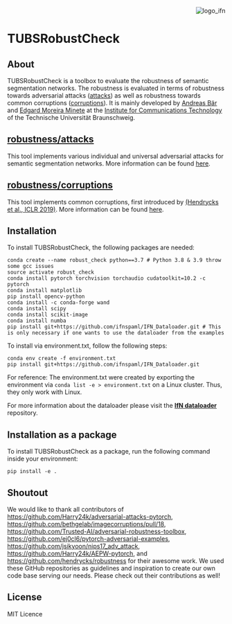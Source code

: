 <img align="right" src="../img/logo_IFN.svg" alt="logo_ifn"> <br/>

# TUBSRobustCheck

## About
TUBSRobustCheck is a toolbox to evaluate the robustness of semantic segmentation networks.
The robustness is evaluated in terms of robustness towards adversarial attacks ([attacks](https://datahost.ifn.ing.tu-bs.de/gitlab/computer-vision/attack_tool/-/tree/master/robustness/attacks)) as well as robustness towards common corruptions ([corruptions](https://datahost.ifn.ing.tu-bs.de/gitlab/computer-vision/attack_tool/-/tree/master/robustness/corruptions)).
It is mainly developed by [Andreas Bär](https://scholar.google.de/citations?user=QMkFXXgAAAAJ&hl=de) and [Edgard Moreira Minete]() at the [Institute for Communications Technology](https://www.tu-braunschweig.de/en/ifn/institute/dept/sv) of the Technische Universität Braunschweig.


## [robustness/attacks](https://datahost.ifn.ing.tu-bs.de/gitlab/computer-vision/attack_tool/-/tree/master/robustness/attacks)
This tool implements various individual and universal adversarial attacks for semantic segmentation networks.
More information can be found [here](https://datahost.ifn.ing.tu-bs.de/gitlab/computer-vision/attack_tool/-/tree/master/robustness/attacks).


## [robustness/corruptions](https://datahost.ifn.ing.tu-bs.de/gitlab/computer-vision/attack_tool/-/tree/master/robustness/corruptions)
This tool implements common corruptions, first introduced by [(Hendrycks et al., ICLR 2019)](https://arxiv.org/pdf/1903.12261.pdf).
More information can be found [here](https://datahost.ifn.ing.tu-bs.de/gitlab/computer-vision/attack_tool/-/tree/master/robustness/corruptions).


## Installation
To install TUBSRobustCheck, the following packages are needed:
```
conda create --name robust_check python==3.7 # Python 3.8 & 3.9 throw some gcc issues
source activate robust_check
conda install pytorch torchvision torchaudio cudatoolkit=10.2 -c pytorch
conda install matplotlib
pip install opencv-python
conda install -c conda-forge wand
conda install scipy
conda install scikit-image
conda install numba
pip install git+https://github.com/ifnspaml/IFN_Dataloader.git # This is only necessary if one wants to use the dataloader from the examples
```

To install via environment.txt, follow the following steps:
```
conda env create -f environment.txt
pip install git+https://github.com/ifnspaml/IFN_Dataloader.git
```
For reference: The environment.txt were created by exporting the environment via `conda list -e > environment.txt` on a Linux cluster.
Thus, they only work with Linux.

For more information about the dataloader please visit the [**IfN dataloader**](https://github.com/ifnspaml/IFN_Dataloader) repository.


## Installation as a package
To install TUBSRobustCheck as a package, run the following command inside your environment:

```
pip install -e .
```


## Shoutout
We would like to thank all contributors of
https://github.com/Harry24k/adversarial-attacks-pytorch,
https://github.com/bethgelab/imagecorruptions/pull/18,
https://github.com/Trusted-AI/adversarial-robustness-toolbox,
https://github.com/ej0cl6/pytorch-adversarial-examples,
https://github.com/jsikyoon/nips17_adv_attack,
https://github.com/Harry24k/AEPW-pytorch,
and https://github.com/hendrycks/robustness for their awesome work.
We used these GitHub repositories as guidelines and inspiration to create our own code base serving our needs.
Please check out their contributions as well!


## License
MIT Licence

